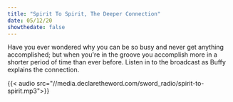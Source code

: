 ```yaml
---
title: "Spirit To Spirit, The Deeper Connection"
date: 05/12/20
showthedate: false
---
```


Have you ever wondered why you can be so busy and never get anything accomplished; but when you're in the groove you accomplish more in a shorter period of time than ever before. Listen in to the broadcast as Buffy explains the connection.
<!--more-->
{{< audio src="//media.declaretheword.com/sword_radio/spirit-to-spirit.mp3">}}